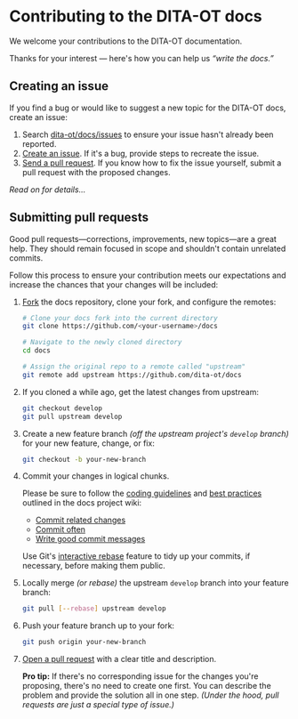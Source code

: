 # Contributing to the DITA-OT docs

We welcome your contributions to the DITA-OT documentation.

Thanks for your interest — here's how you can help us _“write the docs.”_

## Creating an issue

If you find a bug or would like to suggest a new topic for the DITA-OT docs, create an issue:

1. Search [dita-ot/docs/issues][1] to ensure your issue hasn't already been reported.
2. [Create an issue][2]. If it's a bug, provide steps to recreate the issue.
3. [Send a pull request][3]. If you know how to fix the issue yourself,  submit a pull request with the proposed changes.

_Read on for details…_

## Submitting pull requests

Good pull requests—corrections, improvements, new topics—are a great help. They should remain focused in scope and shouldn't contain unrelated commits.

Follow this process to ensure your contribution meets our expectations and increase the chances that your changes will be included:

1. [Fork][4] the docs repository, clone your fork, and configure the remotes:

    ```bash
    # Clone your docs fork into the current directory
    git clone https://github.com/<your-username>/docs

    # Navigate to the newly cloned directory
    cd docs

    # Assign the original repo to a remote called "upstream"
    git remote add upstream https://github.com/dita-ot/docs
    ```

2. If you cloned a while ago, get the latest changes from upstream:

    ```bash
    git checkout develop
    git pull upstream develop
    ```

3. Create a new feature branch _(off the upstream project's `develop` branch)_  for your new feature, change, or fix:

    ```bash
    git checkout -b your-new-branch
    ```

4. Commit your changes in logical chunks.

	Please be sure to follow the [coding guidelines][5] and [best practices][6] outlined in the docs project wiki:

	* [Commit related changes][7]
	* [Commit often][8]
	* [Write good commit messages][9]

	Use Git's [interactive rebase][10] feature to tidy up your commits, if necessary, before making them public.

5. Locally merge _(or rebase)_ the upstream `develop` branch into your feature branch:

    ```bash
    git pull [--rebase] upstream develop
    ```

6. Push your feature branch up to your fork:

    ```bash
    git push origin your-new-branch
    ```

7. [Open a pull request][11] with a clear title and description.

    **Pro tip:** If there's no corresponding issue for the changes you're proposing, there's no need to create one first.
    You can describe the problem and provide the solution all in one step. _(Under the hood, pull requests are just a special type of issue.)_

[1]:	https://github.com/dita-ot/docs/issues
[2]:	https://github.com/dita-ot/docs/issues/new
[3]:	https://help.github.com/articles/using-pull-requests/
[4]:	https://help.github.com/articles/fork-a-repo/
[5]:	https://github.com/dita-ot/docs/wiki/Coding-guidelines
[6]:	https://github.com/dita-ot/docs/wiki/Git-workflow#best-practices
[7]:	https://github.com/dita-ot/docs/wiki/Git-workflow#commit-related-changes
[8]:	https://github.com/dita-ot/docs/wiki/Git-workflow#commit-related-changes
[9]:	https://github.com/dita-ot/docs/wiki/Git-workflow#writing-good-commit-messages
[10]:	https://help.github.com/articles/interactive-rebase
[11]:	https://help.github.com/articles/using-pull-requests/
